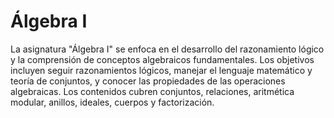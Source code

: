 # Álgebra I
La asignatura "Álgebra I" se enfoca en el desarrollo del razonamiento lógico y la comprensión de conceptos algebraicos fundamentales. Los objetivos incluyen seguir razonamientos lógicos, manejar el lenguaje matemático y teoría de conjuntos, y conocer las propiedades de las operaciones algebraicas. Los contenidos cubren conjuntos, relaciones, aritmética modular, anillos, ideales, cuerpos y factorización.
